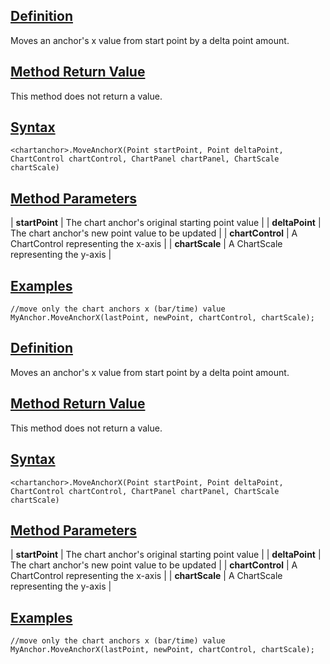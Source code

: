 ## [Definition](https://developer.ninjatrader.com/docs/desktop/moveanchorx\#definition)

Moves an anchor's x value from start point by a delta point amount.

## [Method Return Value](https://developer.ninjatrader.com/docs/desktop/moveanchorx\#method-return-value)

This method does not return a value.

## [Syntax](https://developer.ninjatrader.com/docs/desktop/moveanchorx\#syntax)

`<chartanchor>.MoveAnchorX(Point startPoint, Point deltaPoint, ChartControl chartControl, ChartPanel chartPanel, ChartScale chartScale)`

## [Method Parameters](https://developer.ninjatrader.com/docs/desktop/moveanchorx\#method-parameters)

| **startPoint** | The chart anchor's original starting point value |
| **deltaPoint** | The chart anchor's new point value to be updated |
| **chartControl** | A ChartControl representing the x-axis |
| **chartScale** | A ChartScale representing the y-axis |

## [Examples](https://developer.ninjatrader.com/docs/desktop/moveanchorx\#examples)

```jsx-150469391 csharp
//move only the chart anchors x (bar/time) value
MyAnchor.MoveAnchorX(lastPoint, newPoint, chartControl, chartScale);

```

## [Definition](https://developer.ninjatrader.com/docs/desktop/moveanchorx\#definition)

Moves an anchor's x value from start point by a delta point amount.

## [Method Return Value](https://developer.ninjatrader.com/docs/desktop/moveanchorx\#method-return-value)

This method does not return a value.

## [Syntax](https://developer.ninjatrader.com/docs/desktop/moveanchorx\#syntax)

`<chartanchor>.MoveAnchorX(Point startPoint, Point deltaPoint, ChartControl chartControl, ChartPanel chartPanel, ChartScale chartScale)`

## [Method Parameters](https://developer.ninjatrader.com/docs/desktop/moveanchorx\#method-parameters)

| **startPoint** | The chart anchor's original starting point value |
| **deltaPoint** | The chart anchor's new point value to be updated |
| **chartControl** | A ChartControl representing the x-axis |
| **chartScale** | A ChartScale representing the y-axis |

## [Examples](https://developer.ninjatrader.com/docs/desktop/moveanchorx\#examples)

```jsx-150469391 csharp
//move only the chart anchors x (bar/time) value
MyAnchor.MoveAnchorX(lastPoint, newPoint, chartControl, chartScale);

```
